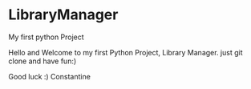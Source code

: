 # LibraryManager
My first python Project

Hello and Welcome to my first Python Project, Library Manager.
just git clone and have fun:)

Good luck :)
Constantine
